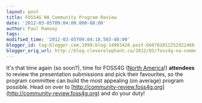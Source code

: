 ```yaml
---
layout: post
title: FOSS4G NA Community Program Review
date: '2012-03-05T09:04:00.000-08:00'
author: Paul Ramsey
tags: 
modified_time: '2012-03-05T09:04:18.503-08:00'
blogger_id: tag:blogger.com,1999:blog-14903426.post-660781012252922466
blogger_orig_url: http://blog.cleverelephant.ca/2012/03/foss4g-na-community-program-review.html
---
```


It's that time again (so soon?), time for FOSS4G ([North America](http://foss4g-na.org)!) **attendees** to review the presentation submissions and pick their favourites, so the program committee can build the most appealing (on average) program possible. Head on over to [http://community-review.foss4g.org](http://community-review.foss4g.org) and do your duty!


